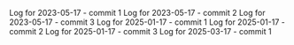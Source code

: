 Log for 2023-05-17 - commit 1
Log for 2023-05-17 - commit 2
Log for 2023-05-17 - commit 3
Log for 2025-01-17 - commit 1
Log for 2025-01-17 - commit 2
Log for 2025-01-17 - commit 3
Log for 2025-03-17 - commit 1
